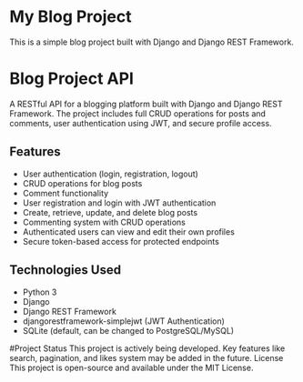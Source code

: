 # My Blog Project
 
 This is a simple blog project built with Django and Django REST Framework.
 
 # Blog Project API
 A RESTful API for a blogging platform built with Django and Django REST Framework. The project includes full CRUD operations for posts and comments, user authentication using JWT, and secure profile access.

 ## Features
 - User authentication (login, registration, logout)
 - CRUD operations for blog posts
 - Comment functionality
 - User registration and login with JWT authentication
 - Create, retrieve, update, and delete blog posts
 - Commenting system with CRUD operations
 - Authenticated users can view and edit their own profiles
 - Secure token-based access for protected endpoints
 
 ## Technologies Used

 - Python 3
 - Django
 - Django REST Framework
 - djangorestframework-simplejwt (JWT Authentication)
 - SQLite (default, can be changed to PostgreSQL/MySQL)
 
 #Project Status
 This project is actively being developed. Key features like search, pagination, and likes system may be added in the future.
 License
 This project is open-source and available under the MIT License.
